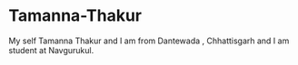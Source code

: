 # Tamanna-Thakur
My self Tamanna Thakur and I am from Dantewada , Chhattisgarh and I am student  at  Navgurukul.
